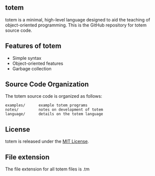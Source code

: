 ## totem
totem is a minimal, high-level language designed to aid the teaching of object-oriented programming. This is the GitHub repository for totem source code.

## Features of totem
*  Simple syntax
*  Object-oriented features
*  Garbage collection

## Source Code Organization
The totem source code is organized as follows:

    examples/      example totem programs
    notes/         notes on development of totem
    language/      details on the totem language
    

## License
totem is released under the [MIT License](MITL).

## File extension
The file extension for all totem files is .tm


